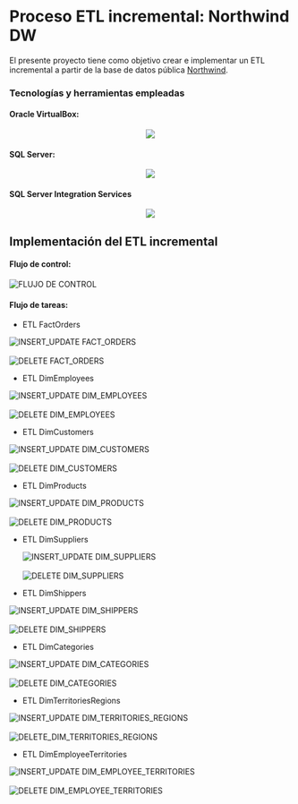 # Proceso ETL incremental: Northwind DW
El presente proyecto tiene como objetivo crear e implementar un ETL incremental a partir de la base de datos pública [Northwind](https://gist.github.com/jmalarcon/e98d20735d17b3160766c041060d1902).

### Tecnologías y herramientas empleadas
#### Oracle VirtualBox:

<p align="center">
  <img src="https://th.bing.com/th/id/R.da15db6964f3d9d342d2640409acb815?rik=q%2bOWhHwrjenwfQ&pid=ImgRaw&r=0&sres=1&sresct=1"/>
</p>

#### SQL Server:
<p align="center">
  <img src="https://th.bing.com/th/id/R.252ac075800539c58927f7533b646dd5?rik=Z2FURiI4PzA9zw&pid=ImgRaw&r=0">
</p>

#### SQL Server Integration Services
<p align="center">
  <img src="https://i.ytimg.com/vi/ZMYCF2xBSxU/maxresdefault.jpg">
</p>


## Implementación del ETL incremental
#### Flujo de control:

![FLUJO DE CONTROL](https://github.com/Renzo1818/ETL-NORTHWIND/assets/93232895/633e4555-c651-43b4-abc9-4df9a9e35d83)

 #### Flujo de tareas:
 - ETL FactOrders

  ![INSERT_UPDATE FACT_ORDERS](https://github.com/Renzo1818/ETL-NORTHWIND/assets/93232895/39c51689-ea3e-4249-a1fc-43ffa810db38)
<br></br>
  ![DELETE FACT_ORDERS](https://github.com/Renzo1818/ETL-NORTHWIND/assets/93232895/4c599672-15fd-4c3b-bc77-6bf036b7566e)

 - ETL DimEmployees

  ![INSERT_UPDATE DIM_EMPLOYEES](https://github.com/Renzo1818/ETL-NORTHWIND/assets/93232895/e6ce6624-bf04-4017-9e24-0117ba8f8e14)
<br></br>
  ![DELETE DIM_EMPLOYEES](https://github.com/Renzo1818/ETL-NORTHWIND/assets/93232895/51b2b5c4-4781-4d29-a6cf-3d867aad7be1)

 -  ETL DimCustomers

  ![INSERT_UPDATE DIM_CUSTOMERS](https://github.com/Renzo1818/ETL-NORTHWIND/assets/93232895/67a11b3d-95f9-47c3-88e8-1283ff830c56)
<br></br>
  ![DELETE DIM_CUSTOMERS](https://github.com/Renzo1818/ETL-NORTHWIND/assets/93232895/c35752d9-36e3-448c-a64f-b7bd1b17be37)

 - ETL DimProducts

  ![INSERT_UPDATE DIM_PRODUCTS](https://github.com/Renzo1818/ETL-NORTHWIND/assets/93232895/9379333b-230f-474f-a04f-1ff0aefa5fa4)
<br></br>
  ![DELETE DIM_PRODUCTS](https://github.com/Renzo1818/ETL-NORTHWIND/assets/93232895/9892032e-4663-4138-a669-61ef1c400127)
   
 - ETL DimSuppliers

   ![INSERT_UPDATE DIM_SUPPLIERS](https://github.com/Renzo1818/ETL-NORTHWIND/assets/93232895/9b893a1d-bb9d-4bee-9488-53238d8f2118)
<br></br>
  ![DELETE DIM_SUPPLIERS](https://github.com/Renzo1818/ETL-NORTHWIND/assets/93232895/9b8c5bcc-acea-421a-ae97-627ecbdb0887)

 - ETL DimShippers

  ![INSERT_UPDATE DIM_SHIPPERS](https://github.com/Renzo1818/ETL-NORTHWIND/assets/93232895/829b56f4-b059-4bd9-8866-7f8e7e52caf5)
<br></br>
  ![DELETE DIM_SHIPPERS](https://github.com/Renzo1818/ETL-NORTHWIND/assets/93232895/85327772-4b5d-499e-9c96-72b64fb67e96)

 - ETL DimCategories

  ![INSERT_UPDATE DIM_CATEGORIES](https://github.com/Renzo1818/ETL-NORTHWIND/assets/93232895/1db65897-10bf-4207-934c-b186984aedb8)
<br></br>
  ![DELETE DIM_CATEGORIES](https://github.com/Renzo1818/ETL-NORTHWIND/assets/93232895/0849d956-554c-4844-9af8-cea3d7c5152d)

 - ETL DimTerritoriesRegions

  ![INSERT_UPDATE DIM_TERRITORIES_REGIONS](https://github.com/Renzo1818/ETL-NORTHWIND/assets/93232895/35f1595e-edd6-4cc9-8913-6c8fe074345a)
<br></br>
  ![DELETE_DIM_TERRITORIES_REGIONS](https://github.com/Renzo1818/ETL-NORTHWIND/assets/93232895/e3a5b208-7a51-4dd3-a4f4-400a427b98fa)

 - ETL DimEmployeeTerritories
   
  ![INSERT_UPDATE DIM_EMPLOYEE_TERRITORIES](https://github.com/Renzo1818/ETL-NORTHWIND/assets/93232895/cf487142-98ef-46a0-98a6-f5ad051b5442)
<br></br>
  ![DELETE DIM_EMPLOYEE_TERRITORIES](https://github.com/Renzo1818/ETL-NORTHWIND/assets/93232895/46ec874e-bace-41b4-ad8f-2f437200be09)

   

